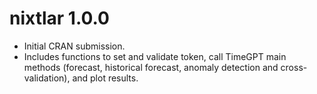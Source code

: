 # nixtlar 1.0.0

* Initial CRAN submission.
* Includes functions to set and validate token, call TimeGPT main methods (forecast, historical forecast, anomaly detection and cross-validation), and plot results. 
